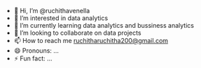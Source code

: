 - 👋 Hi, I’m @ruchithavenella
- 👀 I’m interested in data analytics
- 🌱 I’m currently learning data analytics and bussiness analytics
- 💞️ I’m looking to collaborate on data projects
- 📫 How to reach me ruchitharuchitha200@gmail.com
- 😄 Pronouns: ...
- ⚡ Fun fact: ...

<!---
ruchithavenella/ruchithavenella is a ✨ special ✨ repository because its `README.md` (this file) appears on your GitHub profile.
You can click the Preview link to take a look at your changes.
--->
